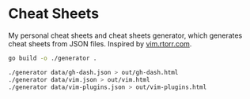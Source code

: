 # Cheat Sheets

My personal cheat sheets and cheat sheets generator, which generates cheat sheets from JSON files. Inspired by [vim.rtorr.com](https://vim.rtorr.com).

```sh
go build -o ./generator .

./generator data/gh-dash.json > out/gh-dash.html
./generator data/vim.json > out/vim.html
./generator data/vim-plugins.json > out/vim-plugins.html
```

